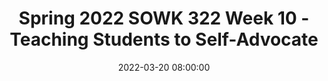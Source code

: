 ---
layout: single_presentation
name: spring-2022-sowk-322-week-10-teaching-students-to-self-advocate.md
title: "Spring 2022 SOWK 322 Week 10 - Teaching Students to Self-Advocate"
date:  2022-03-20 08:00:00
presentation_id: OXp40z
permalink: /OXp40z/
redirect_from:
  - /presentations/OXp40z/spring-2022-sowk-322-week-10-teaching-students-to-self-advocate
slides: 
  - slide_name: deck-8088-large-0.jpeg
    slide_text: >
      <p>Jacob Campbell, LICSW at Heritage University SOWK 322 Spring 2022
      TEACHING STUDENTS TO SELF-ADVOCATE
      Week 10 Lecture Video
      Photo by Sharon McCutcheon on Unsplash</p>
      
  - slide_name: deck-8088-large-1.jpeg
    slide_text: >
      <p>AGENDA ➤
      Mid-semester feedback
      ➤
      Week check-in
      ➤
      Teaching students to self-advocate</p>
      
  - slide_name: deck-8088-large-2.jpeg
    slide_text: >
      <p>MIDCOURSE FEEDBACK Response Rate
      9
      Some of the feedback of what isn’t working The multitude of assignments
      20
      Responded Didn’t Respond
      Overload of information Timeline for forums</p>
      
  - slide_name: deck-8088-large-3.jpeg
    slide_text: >
      <p>A-03B: GROUP PRESENTATION SELF-REFLECTION QUESTIONNAIRE
      13 or so of you did not complete this a couple of weeks ago. There are still 9 people who haven’t done it. Just email me at campbell_j@heritage.edu and ask me to open it and I will if you ask me this week.</p>
      
  - slide_name: deck-8088-large-4.jpeg
    slide_text: >
      <p>THIS WEEK IN SOWK 322 ➤
      Read Chapter 11
      ➤
      Watch the NJC Video
      ➤
      Watch this lecture video
      ➤
      Make at least three replies in the forums Chapter 11 Discussion Prompts Trust and Relationship Building The Communication Bill of Rights and Communicating Across Disabilities Connecting with Disability Through Film</p>
      
  - slide_name: deck-8088-large-5.jpeg
    slide_text: >
      <p>“
      Serving as a disability educator is about facilitating the process of identity development and self-advocacy that is so crucial to learning. (McCarthy, 2017, p. 11)</p>
      
  - slide_name: deck-8088-large-6.jpeg
    slide_text: >
      <p>The foundation of self-advocacy is…
      SELF-AWARENESS SELF-REALIZATION
      The graphic is from the same paper.
      (Downing et al. 2007)</p>
      
  - slide_name: deck-8088-large-7.jpeg
    slide_text: >
      <p>HOW IT GETS IMPLEMENTED
      ➤
      It can be a speci c goal on the IEP
      ➤
      Through direct instruction.
      ➤
      Walking students through the process
      fi
      Martin et al (1993) explain how self-advocacy ts within the IEP and transition plans throughout the entire academic career
      fi
      ➤</p>
      
  - slide_name: deck-8088-large-8.jpeg
    slide_text: >
      <p>REFERENCE Downing, J. A., Earles-Vollrath, T., &amp; Schreiner, M. B. (2007). E ective self-advocacy: What students and special educators need to know. Intervention in School and Clinic, 42(5), 300-304. https://doi.org/10.1177/10534512070420050701 Martin, J. E., Huber Marshall, L., &amp; Maxson, L. L. (1993). Transition policy: Infusing selfdetermination and self-advocacy into transition programs. Career Development for Exceptional Individuals, 16(1), 53-61. https://doi.org/10.1177/088572889301600105
      ff
      McCarthy, D. (2007). Teaching self-advocacy to students with disabilities. About Campus: Enriching the Student Learning Experience, 12(5), 10-16. https://doi.org/10.1002/abc.225</p>
      
presentation_description: >
  <p>In my lecture video, <a href="https://heritage.hosted.panopto.com/Panopto/Pages/Viewer.aspx?id=3ed9aa97-379b-4874-86ca-ae5e005e2900" target="_blank" rel="noopener">Week 10 - Teaching Students to Self-Advocate</a>, I talk about three different papers about this topic. First, <a href="https://myheritage.heritage.edu/ICS/Portlets/ICS/Handoutportlet/viewhandler.ashx?handout_id=680e40a4-d016-495d-b9cc-effa2c7d679a" target="_blank" rel="noopener">McCarthy (2017)</a> provides an example of self-advocacy and youth with disabilities through the example of an encounter with a student. Second, <a href="https://myheritage.heritage.edu/ICS/Portlets/ICS/Handoutportlet/viewhandler.ashx?handout_id=680e40a4-d016-495d-b9cc-effa2c7d679a" target="_blank" rel="noopener">Downing et al. (2007)</a> is a study that was helping to identify how to track self-advocacy.  Finally, <a href="https://myheritage.heritage.edu/ICS/Portlets/ICS/Handoutportlet/viewhandler.ashx?handout_id=36761aaf-abf6-4f90-89d4-548b3462440a" target="_blank" rel="noopener">Martin et al. (1993)</a> is an older paper, but it describes what developing a transition plan is and how self-advocacy can fit throughout the K-12 experience for students. I’ve uploaded all of the articles and linked the above if you would like to read them.</p>
  
downloadable_slides: deck-8088.pdf
slides_count: 9
header:
  teaser: deck-8088-thumb-0.jpeg
presentation_video: "https://heritage.hosted.panopto.com/Panopto/Pages/Embed.aspx?id=3ed9aa97-379b-4874-86ca-ae5e005e2900&autoplay=false&offerviewer=true&showtitle=true&showbrand=true&captions=false&interactivity=all"
location: "Heritage University"
tags:
  - Heritage University
  - BASW Program
  - SOWK 322
---